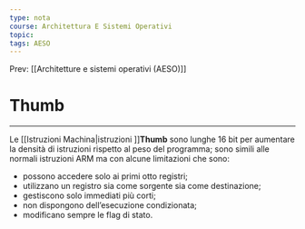 ```yaml
---
type: nota
course: Architettura E Sistemi Operativi
topic: 
tags: AESO
---
```


Prev: [[Architetture e sistemi operativi (AESO)]]

# Thumb
---

Le [[Istruzioni Machina|istruzioni ]]__Thumb__ sono lunghe 16 bit per aumentare la densità di istruzioni rispetto al peso del programma; sono simili alle normali istruzioni ARM ma con alcune limitazioni che sono:

- possono accedere solo ai primi otto registri;
- utilizzano un registro sia come sorgente sia come destinazione;
- gestiscono solo immediati più corti;
- non dispongono dell’esecuzione condizionata;
- modificano sempre le flag di stato.
